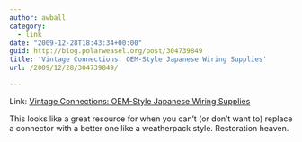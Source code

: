 ```yaml
---
author: awball
category:
  - link
date: "2009-12-28T18:43:34+00:00"
guid: http://blog.polarweasel.org/post/304739849
title: 'Vintage Connections: OEM-Style Japanese Wiring Supplies'
url: /2009/12/28/304739849/

---
```

Link: [Vintage Connections: OEM-Style Japanese Wiring Supplies](http://www.vintageconnections.com/)

This looks like a great resource for when you can’t (or don’t want to) replace a connector with a better one like a weatherpack style. Restoration heaven.
